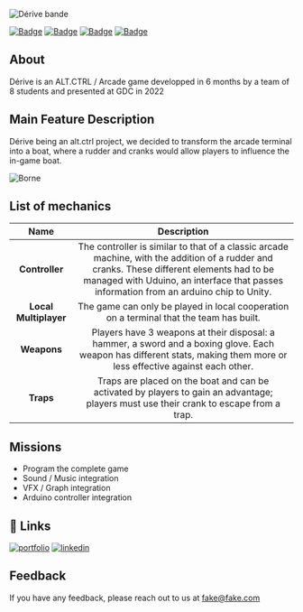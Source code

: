 
![Dérive bande](https://github.com/IssaGandega/Derive-Master/assets/60429644/854e2d48-af48-49db-b6d3-5cf886379f80)

[![Badge](https://img.shields.io/badge/Build_Date-21.03.22-blue)]()
[![Badge](https://img.shields.io/badge/Game_Version-2.0-red)]()
[![Badge](https://img.shields.io/badge/Difficulty-7/10-green)]()
[![Badge](https://img.shields.io/badge/Core_Dynamic-Alternative_Controller-yellow)]()


## About

Dérive is an ALT.CTRL / Arcade game developped in 6 months by a team of 8 students and presented at GDC in 2022

## Main Feature Description

Dérive being an alt.ctrl project, we decided to transform the arcade terminal into a boat, where a rudder and cranks would allow players to influence the in-game boat.


![Borne](https://github.com/IssaGandega/Derive-Master/assets/60429644/b3829406-7ce9-4029-a7ba-37e966cc7190)


## List of mechanics


| Name             | Description     |
| :--:|:------:|
| **Controller** | The controller is similar to that of a classic arcade machine, with the addition of a rudder and cranks. These different elements had to be managed with Uduino, an interface that passes information from an arduino chip to Unity.|
| **Local Multiplayer** | The game can only be played in local cooperation on a terminal that the team has built.|
| **Weapons** | Players have 3 weapons at their disposal: a hammer, a sword and a boxing glove. Each weapon has different stats, making them more or less effective against each other. | 
| **Traps** | Traps are placed on the boat and can be activated by players to gain an advantage; players must use their crank to escape from a trap. | 


## Missions

- Program the complete game
- Sound / Music integration
- VFX / Graph integration
- Arduino controller integration

## 🔗 Links
[![portfolio](https://img.shields.io/badge/my_portfolio-000?style=for-the-badge&logo=ko-fi&logoColor=white)]([https://katherineoelsner.com/](https://www.issagandega.com))
[![linkedin](https://img.shields.io/badge/linkedin-0A66C2?style=for-the-badge&logo=linkedin&logoColor=white)]([https://www.linkedin.com/](https://www.linkedin.com/in/issa-gandega-5225371a1/))


## Feedback

If you have any feedback, please reach out to us at fake@fake.com

